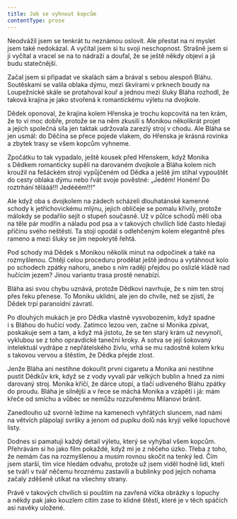 ```yaml
---
title: Jak se vyhnout kopcům
contentType: prose
---
```


  

Neodvážil jsem se tenkrát tu neznámou oslovit. Ale přestat na ni myslet jsem také nedokázal. A vyčítal jsem si tu svoji neschopnost. Strašně jsem si ji vyčítal a vracel se na to nádraží a doufal, že se ještě někdy objeví a já budu statečnější.

Začal jsem si připadat ve skalách sám a brával s sebou alespoň Bláhu. Soutěskami se valila oblaka dýmu, mezi škvírami v prknech boudy na Loupežnické skále se protahoval kouř a jednou mezi šluky Bláha rozhodl, že taková krajina je jako stvořená k romantickému výletu na dvojkole.

Dědek oponoval, že krajina kolem Hřenska je trochu kopcovitá na ten krám, že to ví moc dobře, protože se na něm zkusili s Monikou několikrát projet a jejich společná síla jen taktak udržovala zarezlý stroj v chodu. Ale Bláha se jen usmál: do Děčína se přece pojede vlakem, do Hřenska je krásná rovinka a zbytek trasy se všem kopcům vyhneme.

Zpočátku to tak vypadalo, ještě kousek před Hřenskem, když Monika s Dědkem romanticky supěli na darovaném dvojkole a Bláha kolem nich kroužil na fešáckém stroji vypůjčeném od Dědka a ještě jim stíhal vypouštět do cesty oblaka dýmu nebo řvát svoje pověstné: „Jedém! Honém! Do roztrhání tělááá!!! Jedééém!!!“

Ale když oba s dvojkolem na zádech scházeli dlouhatánské kamenné schody k jetřichovickému mlýnu, jejich obličeje se pomalu křivily, protože málokdy se podařilo sejít o stupeň současně. Už v půlce schodů měli oba na těle pár modřin a náladu pod psa a v takových chvílích lidé často hledají příčinu svého neštěstí. Ta stojí opodál s odlehčeným kolem elegantně přes rameno a mezi šluky se jim nepokrytě řehtá.

Pod schody má Dědek s Monikou několik minut na odpočinek a také na rozmyšlenou. Chtějí celou proceduru prodělat ještě jednou a vytáhnout kolo po schodech zpátky nahoru, anebo s ním raději přejdou po oslizlé kládě nad hučícím jezem? Jinou variantu trasa prostě nenabízí.

Bláha asi svou chybu uznává, protože Dědkovi navrhuje, že s ním ten stroj přes řeku přenese. To Moniku uklidní, ale jen do chvíle, než se zjistí, že Dědek trpí paranoidní závratí.

Po dlouhých mukách je pro Dědka vlastně vysvobozením, když spadne i s Bláhou do hučící vody. Zatímco lezou ven, začne si Monika zpívat, poskakuje sem a tam, a když má jistotu, že se ten starý krám už nevynoří, vyklubou se z toho opravdické taneční kroky. A sotva se její šokovaný intelektuál vydrápe z nepřátelského živlu, vrhá se mu radostně kolem krku s takovou vervou a štěstím, že Dědka přejde zlost.

Jenže Bláha ani nestihne dokouřit první cigaretu a Monika ani nestihne pustit Dědkův krk, když se z vody vyvalí pár velkých bublin a hned za nimi darovaný stroj. Monika křičí, že dárce utopí, a tlačí udiveného Bláhu zpátky do proudu. Bláha je silnější a v řece se máchá Monika a vzápětí i já: mám křeče od smíchu a vůbec se nemůžu rozzuřenému Milanovi bránit.

Zanedlouho už svorně ležíme na kamenech vyhřátých sluncem, nad námi na větvích plápolají svršky a jenom od pupíku dolů nás kryjí velké lopuchové listy.

Dodnes si pamatuji každý detail výletu, který se vyhýbal všem kopcům. Přehrávám si ho jako film pokaždé, když mi je z něčeho úzko. Třeba z toho, že nemám čas na rozmyšlenou a musím rovnou skočit na tenký led. Čím jsem starší, tím více hledám odvahu, protože už jsem viděl hodně lidí, kteří se tváří v tvář něčemu hroznému zastavili a bublinky pod jejich nohama začaly zděšeně utíkat na všechny strany.

Právě v takových chvílích si pouštím na zavřená víčka obrázky s lopuchy a někdy pak jako kouzlem cítím zase to klidné štěstí, které je v těch spáčích asi navěky uložené.

